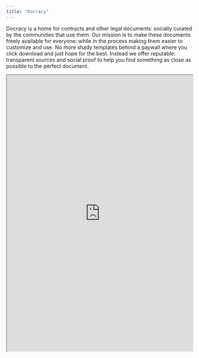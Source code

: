 ```yaml
---
title: "Docracy"
---
```


Docracy is a home for contracts and other legal documents: socially curated by the communities that use them. Our mission is to make these documents freely available for everyone: while in the process making them easier to customize and use. No more shady templates behind a paywall where you click download and just hope for the best. Instead we offer reputable: transparent sources and social proof to help you find something as close as possible to the perfect document.

<iframe height="750" width="100%" src="https://ewelton.github.io/ktest/wiki.html#Docracy"></iframe>
